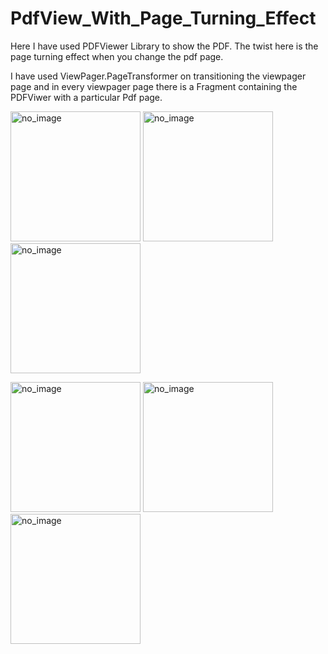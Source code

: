 # PdfView_With_Page_Turning_Effect

Here I have used PDFViewer Library to show the PDF. The twist here is the page turning effect when you change the pdf page. 

I have used ViewPager.PageTransformer on transitioning the viewpager page and in every viewpager page there is a Fragment containing the PDFViwer with a particular Pdf page. 


<img width="208" alt="no_image" src="https://user-images.githubusercontent.com/99284891/177001164-0dd1b911-5156-4d3b-9469-5983c3bbf3c0.png">   <img width="208" alt="no_image" src="https://user-images.githubusercontent.com/99284891/177001170-85e683ce-ded1-4c33-9882-4eeb251e0e2d.png">   <img width="208" alt="no_image" src="https://user-images.githubusercontent.com/99284891/177001171-3dfe9068-24d7-4b6e-b6e0-f266c9140256.png">  


<img width="208" alt="no_image" src="https://user-images.githubusercontent.com/99284891/177001175-0cc3ce1a-521e-4d60-b89c-5bf56b2a014d.png">   <img width="208" alt="no_image" src="https://user-images.githubusercontent.com/99284891/177001178-b8726f88-632f-456e-b76e-03ecdef3a9dc.png">   <img width="208" alt="no_image" src="https://user-images.githubusercontent.com/99284891/177001179-7c98ac05-640a-42e6-ad51-09681a443c5b.png">
